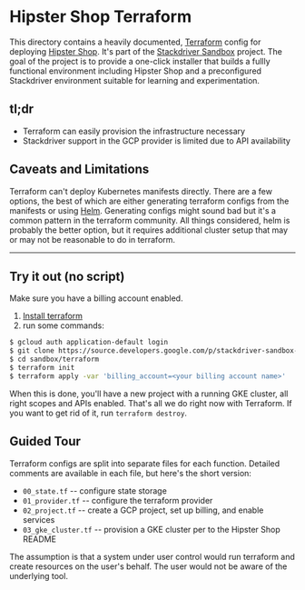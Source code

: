 Hipster Shop Terraform
================================================================================

This directory contains a heavily documented, [Terraform]
config for deploying [Hipster Shop]. It's part of the [Stackdriver Sandbox]
project. The goal of the project is to provide a one-click installer that builds
a fullly functional environment including Hipster Shop and a preconfigured 
Stackdriver environment suitable for learning and experimentation.

[Terraform]: https://www.terraform.io/
[Hipster Shop]: https://github.com/GoogleCloudPlatform/microservices-demo
[Stackdriver Sandbox]: https://stackdriver-sandbox.dev

tl;dr 
--------------------------------------------------------------------------------

* Terraform can easily provision the infrastructure necessary
* Stackdriver support in the GCP provider is limited due to
  API availability

[Cloud Graphite]: https://github.com/terraform-providers/terraform-provider-google
[GCP provider]: https://www.terraform.io/docs/providers/google/index.html

Caveats and Limitations
--------------------------------------------------------------------------------

Terraform can't deploy Kubernetes manifests directly. There are a few options,
the best of which are either generating terraform configs from the manifests or
using [Helm]. Generating configs might sound bad but it's a common pattern in the terraform community. 
All things considered, helm is probably the better option, but it requires additional
cluster setup that may or may not be reasonable to do in terraform.

[Helm]: https://helm.sh

--------------------------------------------------------------------------------

## Try it out (no script)

Make sure you have a billing account enabled.

1. [Install terraform]
2. run some commands:

```bash
$ gcloud auth application-default login
$ git clone https://source.developers.google.com/p/stackdriver-sandbox-230822/r/sandbox
$ cd sandbox/terraform
$ terraform init
$ terraform apply -var 'billing_account=<your billing account name>'
```

When this is done, you'll have a new project with a running GKE cluster, all right scopes
and APIs enabled. That's all we do right now with Terraform. 
If you want to get rid of it, run `terraform destroy`.

[Install terraform]: https://www.terraform.io/downloads.html

Guided Tour
--------------------------------------------------------------------------------

Terraform configs are split into separate files for each function. Detailed
comments are available in each file, but here's the short version:

* `00_state.tf` -- configure state storage
* `01_provider.tf` -- configure the terraform provider
* `02_project.tf` -- create a GCP project, set up billing, and enable services
* `03_gke_cluster.tf` -- provision a GKE cluster per to the Hipster Shop README

The assumption is that a system under user control would run terraform and create resources on the user's behalf. 
The user would not be aware of the underlying tool.
